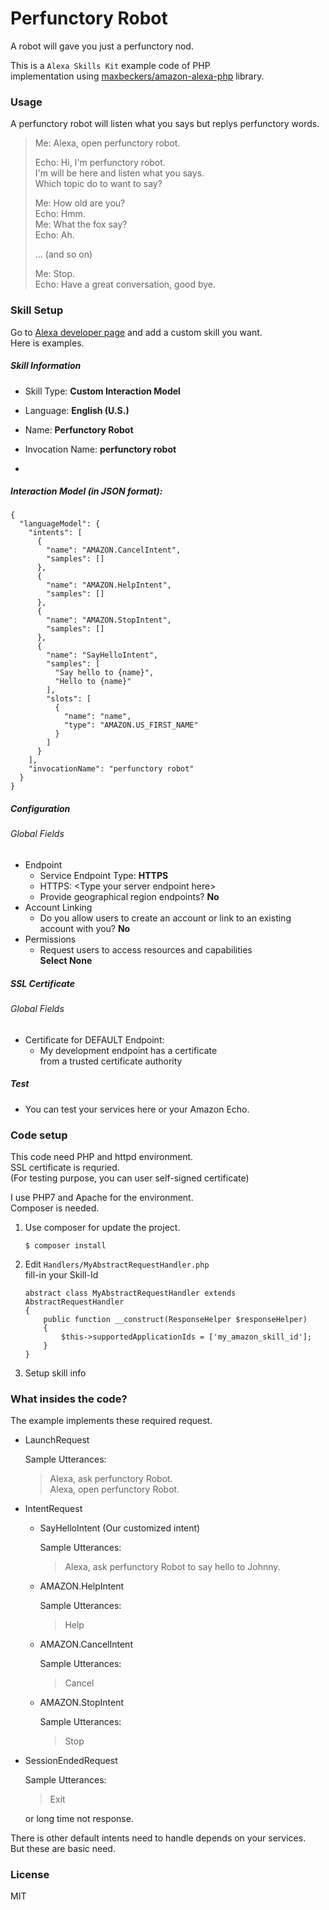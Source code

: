 # Perfunctory Robot

A robot will gave you just a perfunctory nod.

This is a `Alexa Skills Kit` example code of PHP  
implementation using [maxbeckers/amazon-alexa-php](https://github.com/maxbeckers/amazon-alexa-php) library.

### Usage

A perfunctory robot will listen what you says but replys perfunctory words.

> Me: Alexa, open perfunctory robot.  
>   
> Echo: Hi, I'm perfunctory robot.  
> I'm will be here and listen what you says.  
> Which topic do to want to say?  
> 
> Me: How old are you?  
> Echo: Hmm.  
> Me: What the fox say?  
> Echo: Ah.  
>   
> ... (and so on)  
>   
> Me: Stop.  
> Echo: Have a great conversation, good bye. 

### Skill Setup

Go to [Alexa developer page](https://developer.amazon.com/) and add a custom skill you want.  
Here is examples.

##### Skill Information

- Skill Type: **Custom Interaction Model**
- Language: **English (U.S.)**
- Name: **Perfunctory Robot**
- Invocation Name: **perfunctory robot**

-

##### Interaction Model (in JSON format):

	
	{
	  "languageModel": {
	    "intents": [
	      {
	        "name": "AMAZON.CancelIntent",
	        "samples": []
	      },
	      {
	        "name": "AMAZON.HelpIntent",
	        "samples": []
	      },
	      {
	        "name": "AMAZON.StopIntent",
	        "samples": []
	      },
	      {
	        "name": "SayHelloIntent",
	        "samples": [
	          "Say hello to {name}",
	          "Hello to {name}"
	        ],
	        "slots": [
	          {
	            "name": "name",
	            "type": "AMAZON.US_FIRST_NAME"
	          }
	        ]
	      }
	    ],
	    "invocationName": "perfunctory robot"
	  }
	}
	
##### Configuration

###### Global Fields

- Endpoint
	- Service Endpoint Type: **HTTPS**
	- HTTPS: \<Type your server endpoint here\>
	- Provide geographical region endpoints? **No**
- Account Linking
	- Do you allow users to create an account or link to an existing account with you? **No**
- Permissions
	- Request users to access resources and capabilities  
	 **Select None**
	 
##### SSL Certificate 

###### Global Fields

- Certificate for DEFAULT Endpoint:
	- My development endpoint has a certificate  
	from a trusted certificate authority

##### Test

- You can test your services here or your Amazon Echo.


### Code setup

This code need PHP and httpd environment.  
SSL certificate is requried.   
(For testing purpose, you can user self-signed certificate)  

I use PHP7 and Apache for the environment.  
Composer is needed.

1. Use composer for update the project.

	```
	$ composer install
	```

2. Edit `Handlers/MyAbstractRequestHandler.php`  
fill-in your Skill-Id

	```
	abstract class MyAbstractRequestHandler extends AbstractRequestHandler
	{
	    public function __construct(ResponseHelper $responseHelper)
	    {
	        $this->supportedApplicationIds = ['my_amazon_skill_id'];
	    }
	}
	```

3. Setup skill info


### What insides the code?

The example implements these required request.

- LaunchRequest

	Sample Utterances: 
	
	> Alexa, ask perfunctory Robot.  
	> Alexa, open perfunctory Robot. 

- IntentRequest

	- SayHelloIntent (Our customized intent)
	
		Sample Utterances: 
	
		> Alexa, ask perfunctory Robot to say hello to Johnny.
	 
	- AMAZON.HelpIntent
	
		Sample Utterances: 
	
		> Help
		
	- AMAZON.CancelIntent
	
		Sample Utterances: 
	
		> Cancel
	
	- AMAZON.StopIntent
	
		Sample Utterances: 
		> Stop

- SessionEndedRequest

	Sample Utterances: 
	> Exit
	
	or long time not response.


There is other default intents need to handle depends on your services.  
But these are basic need.

### License

MIT